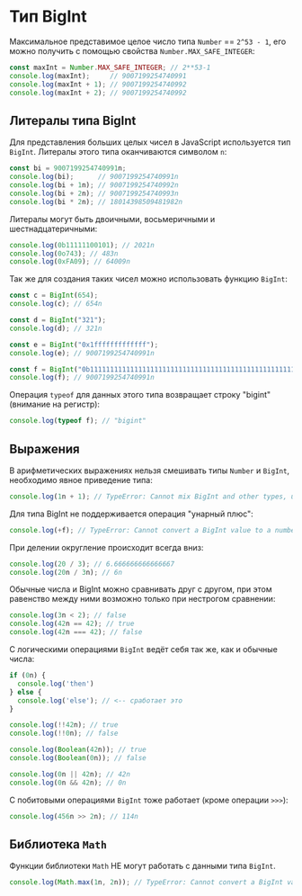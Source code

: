 # Тип BigInt

Максимальное представимое целое число типа `Number` == `2^53 - 1`, его можно получить с помощью свойства `Number.MAX_SAFE_INTEGER`:

```js
const maxInt = Number.MAX_SAFE_INTEGER; // 2**53-1
console.log(maxInt);     // 9007199254740991
console.log(maxInt + 1); // 9007199254740992
console.log(maxInt + 2); // 9007199254740992
```

## Литералы типа BigInt

Для представления больших целых чисел в JavaScript используется тип `BigInt`.  Литералы этого типа оканчиваются символом `n`:

```js
const bi = 9007199254740991n;
console.log(bi);      // 9007199254740991n
console.log(bi + 1n); // 9007199254740992n
console.log(bi + 2n); // 9007199254740993n
console.log(bi * 2n); // 18014398509481982n
```

Литералы могут быть двоичными, восьмеричными и шестнадцатеричными:

```js
console.log(0b11111100101); // 2021n
console.log(0o743); // 483n
console.log(0xFA09); // 64009n
```

Так же для создания таких чисел можно использовать функцию `BigInt`:

```js
const c = BigInt(654);
console.log(c); // 654n

const d = BigInt("321");
console.log(d); // 321n

const e = BigInt("0x1fffffffffffff");
console.log(e); // 9007199254740991n

const f = BigInt("0b11111111111111111111111111111111111111111111111111111");
console.log(f); // 9007199254740991n
```

Операция `typeof` для данных этого типа возвращает строку "bigint" (внимание на регистр):

```js
console.log(typeof f); // "bigint"
```

## Выражения

В арифметических выражениях нельзя смешивать типы `Number` и `BigInt`, необходимо явное приведение типа:

```js
console.log(1n + 1); // TypeError: Cannot mix BigInt and other types, use explicit conversions
```

Для типа BigInt не поддерживается операция "унарный плюс":

```js
console.log(+f); // TypeError: Cannot convert a BigInt value to a number
```

При делении округление происходит всегда вниз:

```js
console.log(20 / 3); // 6.666666666666667
console.log(20n / 3n); // 6n
```

Обычные числа и BigInt можно сравнивать друг с другом, при этом равенство между ними возможно только при нестрогом сравнении:

```js
console.log(3n < 2); // false
console.log(42n == 42); // true
console.log(42n === 42); // false
```

С логическими операциями `BigInt` ведёт себя так же, как и обычные числа:

```js
if (0n) {
  console.log('then')
} else {
  console.log('else'); // <-- сработает это
}

console.log(!!42n); // true
console.log(!!0n); // false

console.log(Boolean(42n)); // true
console.log(Boolean(0n)); // false

console.log(0n || 42n); // 42n
console.log(0n && 42n); // 0n
```

С побитовыми операциями `BigInt` тоже работает (кроме операции `>>>`):

```js
console.log(456n >> 2n); // 114n
```

## Библиотека `Math`

Функции библиотеки `Math` НЕ могут работать с данными типа `BigInt`.

```js
console.log(Math.max(1n, 2n)); // TypeError: Cannot convert a BigInt value to a number
```